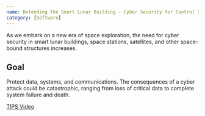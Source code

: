 ```yaml
---
name: Defending the Smart Lunar Building - Cyber Security for Control Systems
category: [Software]
---
```


As we embark on a new era of space exploration, the need for cyber security in smart lunar buildings, space stations, satellites, and other space-bound structures increases.

## Goal

Protect data, systems, and communications. The consequences of a cyber attack could be catastrophic,
ranging from loss of critical data to complete system
failure and death.

[TIPS Video](https://youtu.be/Tj55zjDBE-g?si=dx-dyO1UEaOfOn0J)
